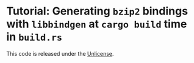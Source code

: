 # Tutorial: Generating `bzip2` bindings with `libbindgen` at `cargo build` time in `build.rs`

This code is released under the [Unlicense](./LICENSE).
